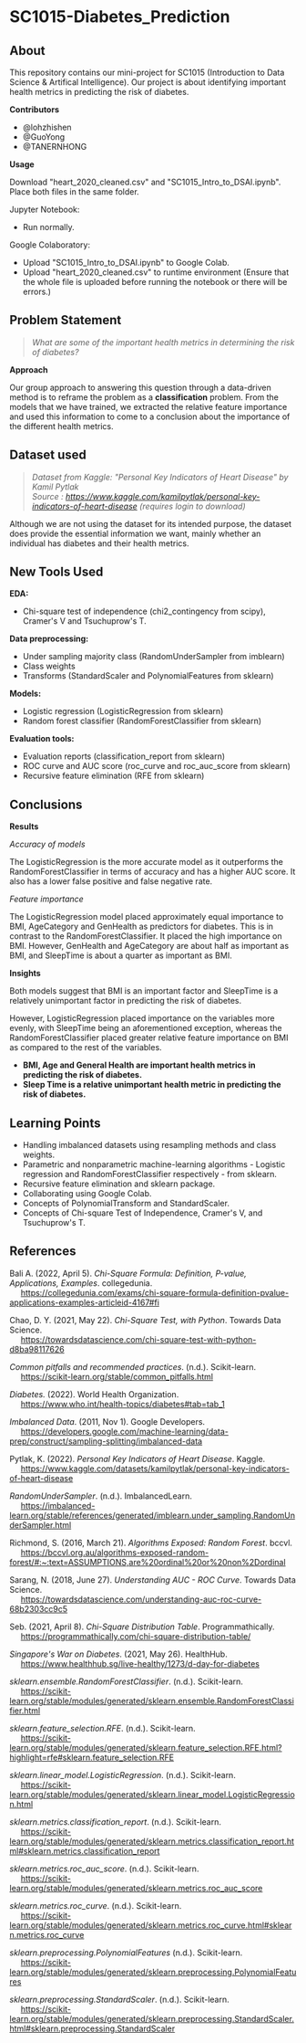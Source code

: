 # SC1015-Diabetes_Prediction

## About

This repository contains our mini-project for SC1015 (Introduction to Data Science & Artifical Intelligence). Our project is about identifying important health metrics in predicting the risk of diabetes.

<strong>Contributors</strong>
* @lohzhishen
* @GuoYong
* @TANERNHONG

<strong>Usage</strong>

Download "heart_2020_cleaned.csv" and "SC1015_Intro_to_DSAI.ipynb". Place both files in the same folder.

Jupyter Notebook:

* Run normally.

Google Colaboratory:

* Upload "SC1015_Intro_to_DSAI.ipynb" to Google Colab.
* Upload "heart_2020_cleaned.csv" to runtime environment (Ensure that the whole file is uploaded before running the notebook or there will be errors.)

## Problem Statement

> <em>What are some of the important health metrics in determining the risk of diabetes?</em>

<strong>Approach</strong>

Our group approach to answering this question through a data-driven method is to reframe the problem as a <strong>classification</strong> problem. From the models that we have trained, we extracted the relative feature importance and used this information to come to a conclusion about the importance of the different health metrics.

## Dataset used

> <em>Dataset from Kaggle: "Personal Key Indicators of Heart Disease" by Kamil Pytlak</em> <br>
> <em>Source : https://www.kaggle.com/kamilpytlak/personal-key-indicators-of-heart-disease (requires login to download)</em>

Although we are not using the dataset for its intended purpose, the dataset does provide the essential information we want, mainly whether an individual has diabetes and their health metrics.

## New Tools Used

<strong>EDA:</strong>

* Chi-square test of independence (chi2_contingency from scipy), Cramer's V and Tsuchuprow's T.

<strong>Data preprocessing:</strong>

* Under sampling majority class (RandomUnderSampler from imblearn)
* Class weights
* Transforms (StandardScaler and PolynomialFeatures from sklearn)

<strong>Models:</strong>

* Logistic regression (LogisticRegression from sklearn)
* Random forest classifier (RandomForestClassifier from sklearn)

<strong>Evaluation tools:</strong>

* Evaluation reports (classification_report from sklearn)
* ROC curve and AUC score (roc_curve and roc_auc_score from sklearn)
* Recursive feature elimination (RFE from sklearn) 

## Conclusions

<strong>Results</strong>

<em>Accuracy of models</em>

The LogisticRegression is the more accurate model as it outperforms the RandomForestClassifier in terms of accuracy and has a higher AUC score. It also has a lower false positive and false negative rate.

<em>Feature importance</em>

The LogisticRegression model placed approximately equal importance to BMI, AgeCategory and GenHealth as predictors for diabetes. This is in contrast to the RandomForestClassifier. It placed the high importance on BMI. However, GenHealth and AgeCategory are about half as important as BMI, and SleepTime is about a quarter as important as BMI.

<strong>Insights</strong>

Both models suggest that BMI is an important factor and SleepTime is a relatively unimportant factor in predicting the risk of diabetes.

However, LogisticRegression placed importance on the variables more evenly, with SleepTime being an aforementioned exception, whereas the RandomForestClassifier placed greater relative feature importance on BMI as compared to the rest of the variables.

* <strong>BMI, Age and General Health are important health metrics in predicting the risk of diabetes.</strong>
* <strong>Sleep Time is a relative unimportant health metric in predicting the risk of diabetes.</strong>

## Learning Points

* Handling imbalanced datasets using resampling methods and class weights.
* Parametric and nonparametric machine-learning algorithms - Logistic regression and RandomForestClassifier respectively - from sklearn.
* Recursive feature elimination and sklearn package.
* Collaborating using Google Colab.
* Concepts of PolynomialTransform and StandardScaler.
* Concepts of Chi-square Test of Independence, Cramer's V, and Tsuchuprow's T.

## References

Bali A. (2022, April 5). <em>Chi-Square Formula: Definition, P-value, Applications, Examples</em>. collegedunia. <br>&nbsp;&nbsp;&nbsp;&nbsp;
https://collegedunia.com/exams/chi-square-formula-definition-pvalue-applications-examples-articleid-4167#fi  

Chao, D. Y. (2021, May 22). <em>Chi-Square Test, with Python</em>. Towards Data Science. <br>&nbsp;&nbsp;&nbsp;&nbsp;
https://towardsdatascience.com/chi-square-test-with-python-d8ba98117626  

<em>Common pitfalls and recommended practices</em>. (n.d.). Scikit-learn. <br>&nbsp;&nbsp;&nbsp;&nbsp;
https://scikit-learn.org/stable/common_pitfalls.html  

<em>Diabetes.</em> (2022). World Health Organization.<br>&nbsp;&nbsp;&nbsp;&nbsp;
https://www.who.int/health-topics/diabetes#tab=tab_1

<em>Imbalanced Data</em>. (2011, Nov 1). Google Developers. <br>&nbsp;&nbsp;&nbsp;&nbsp;
https://developers.google.com/machine-learning/data-prep/construct/sampling-splitting/imbalanced-data  

Pytlak, K. (2022). <em>Personal Key Indicators of Heart Disease</em>. Kaggle. <br>&nbsp;&nbsp;&nbsp;&nbsp;
https://www.kaggle.com/datasets/kamilpytlak/personal-key-indicators-of-heart-disease

<em>RandomUnderSampler</em>. (n.d.). ImbalancedLearn. <br>&nbsp;&nbsp;&nbsp;&nbsp;
https://imbalanced-learn.org/stable/references/generated/imblearn.under_sampling.RandomUnderSampler.html

Richmond, S. (2016, March 21). <em>Algorithms Exposed: Random Forest</em>. bccvl. <br>&nbsp;&nbsp;&nbsp;&nbsp;
https://bccvl.org.au/algorithms-exposed-random-forest/#:~:text=ASSUMPTIONS,are%20ordinal%20or%20non%2Dordinal  

Sarang, N. (2018, June 27). <em>Understanding AUC - ROC Curve</em>. Towards Data Science. <br>&nbsp;&nbsp;&nbsp;&nbsp;
https://towardsdatascience.com/understanding-auc-roc-curve-68b2303cc9c5

Seb. (2021, April 8). <em>Chi-Square Distribution Table</em>. Programmathically. <br>&nbsp;&nbsp;&nbsp;&nbsp;
https://programmathically.com/chi-square-distribution-table/  

<em>Singapore's War on Diabetes</em>. (2021, May 26). HealthHub. <br>&nbsp;&nbsp;&nbsp;&nbsp;
https://www.healthhub.sg/live-healthy/1273/d-day-for-diabetes

<em>sklearn.ensemble.RandomForestClassifier</em>. (n.d.). Scikit-learn. <br>&nbsp;&nbsp;&nbsp;&nbsp; 
https://scikit-learn.org/stable/modules/generated/sklearn.ensemble.RandomForestClassifier.html

<em>sklearn.feature_selection.RFE</em>. (n.d.). Scikit-learn. <br>&nbsp;&nbsp;&nbsp;&nbsp; 
https://scikit-learn.org/stable/modules/generated/sklearn.feature_selection.RFE.html?highlight=rfe#sklearn.feature_selection.RFE

<em>sklearn.linear_model.LogisticRegression</em>. (n.d.). Scikit-learn. <br>&nbsp;&nbsp;&nbsp;&nbsp; 
https://scikit-learn.org/stable/modules/generated/sklearn.linear_model.LogisticRegression.html

<em>sklearn.metrics.classification_report</em>. (n.d.). Scikit-learn. <br>&nbsp;&nbsp;&nbsp;&nbsp; 
https://scikit-learn.org/stable/modules/generated/sklearn.metrics.classification_report.html#sklearn.metrics.classification_report

<em>sklearn.metrics.roc_auc_score</em>. (n.d.). Scikit-learn. <br>&nbsp;&nbsp;&nbsp;&nbsp;
https://scikit-learn.org/stable/modules/generated/sklearn.metrics.roc_auc_score

<em>sklearn.metrics.roc_curve</em>. (n.d.). Scikit-learn. <br>&nbsp;&nbsp;&nbsp;&nbsp;
https://scikit-learn.org/stable/modules/generated/sklearn.metrics.roc_curve.html#sklearn.metrics.roc_curve  

<em>sklearn.preprocessing.PolynomialFeatures</em> (n.d.). Scikit-learn. <br>&nbsp;&nbsp;&nbsp;&nbsp;
https://scikit-learn.org/stable/modules/generated/sklearn.preprocessing.PolynomialFeatures

<em>sklearn.preprocessing.StandardScaler</em>. (n.d.). Scikit-learn. <br>&nbsp;&nbsp;&nbsp;&nbsp;
https://scikit-learn.org/stable/modules/generated/sklearn.preprocessing.StandardScaler.html#sklearn.preprocessing.StandardScaler 
